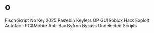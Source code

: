 # o
Fisch Script No Key 2025 Pastebin Keyless OP GUI Roblox Hack Exploit Autofarm PC&amp;Mobile Anti-Ban Byfron Bypass Undetected Scripts
